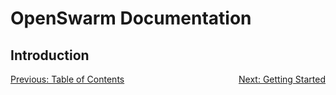# OpenSwarm Documentation

## Introduction

<p style="text-align:left;">
    <a href=00-Table-of-Contents.md>Previous: Table of Contents</a>
    <span style="float:right;">
       <a href=02-Getting-Started.md>Next: Getting Started</a>
    </span>
</p>
